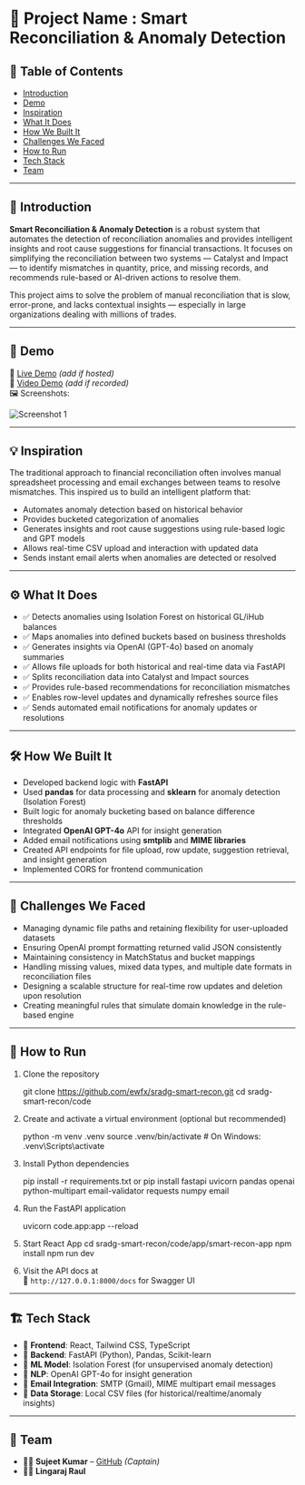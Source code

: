 # 🚀 Project Name : Smart Reconciliation & Anomaly Detection

## 📌 Table of Contents
- [Introduction](#introduction)
- [Demo](#demo)
- [Inspiration](#inspiration)
- [What It Does](#what-it-does)
- [How We Built It](#how-we-built-it)
- [Challenges We Faced](#challenges-we-faced)
- [How to Run](#how-to-run)
- [Tech Stack](#tech-stack)
- [Team](#team)

---

## 🌟 Introduction

**Smart Reconciliation & Anomaly Detection** is a robust system that automates the detection of reconciliation anomalies and provides intelligent insights and root cause suggestions for financial transactions. It focuses on simplifying the reconciliation between two systems — Catalyst and Impact — to identify mismatches in quantity, price, and missing records, and recommends rule-based or AI-driven actions to resolve them.

This project aims to solve the problem of manual reconciliation that is slow, error-prone, and lacks contextual insights — especially in large organizations dealing with millions of trades.

---

## 🎥 Demo

🔗 [Live Demo](#) *(add if hosted)*  
🎩 [Video Demo](#) *(add if recorded)*  
🖼️ Screenshots:

![Screenshot 1](link-to-image)

---

## 💡 Inspiration

The traditional approach to financial reconciliation often involves manual spreadsheet processing and email exchanges between teams to resolve mismatches. This inspired us to build an intelligent platform that:
- Automates anomaly detection based on historical behavior
- Provides bucketed categorization of anomalies
- Generates insights and root cause suggestions using rule-based logic and GPT models
- Allows real-time CSV upload and interaction with updated data
- Sends instant email alerts when anomalies are detected or resolved

---

## ⚙️ What It Does

- ✅ Detects anomalies using Isolation Forest on historical GL/iHub balances
- ✅ Maps anomalies into defined buckets based on business thresholds
- ✅ Generates insights via OpenAI (GPT-4o) based on anomaly summaries
- ✅ Allows file uploads for both historical and real-time data via FastAPI
- ✅ Splits reconciliation data into Catalyst and Impact sources
- ✅ Provides rule-based recommendations for reconciliation mismatches
- ✅ Enables row-level updates and dynamically refreshes source files
- ✅ Sends automated email notifications for anomaly updates or resolutions

---

## 🛠️ How We Built It

- Developed backend logic with **FastAPI**
- Used **pandas** for data processing and **sklearn** for anomaly detection (Isolation Forest)
- Built logic for anomaly bucketing based on balance difference thresholds
- Integrated **OpenAI GPT-4o** API for insight generation
- Added email notifications using **smtplib** and **MIME libraries**
- Created API endpoints for file upload, row update, suggestion retrieval, and insight generation
- Implemented CORS for frontend communication

---

## 🚧 Challenges We Faced

- Managing dynamic file paths and retaining flexibility for user-uploaded datasets
- Ensuring OpenAI prompt formatting returned valid JSON consistently
- Maintaining consistency in MatchStatus and bucket mappings
- Handling missing values, mixed data types, and multiple date formats in reconciliation files
- Designing a scalable structure for real-time row updates and deletion upon resolution
- Creating meaningful rules that simulate domain knowledge in the rule-based engine

---

## 🏃 How to Run

1. Clone the repository  
   
   git clone https://github.com/ewfx/sradg-smart-recon.git
   cd sradg-smart-recon/code
  

2. Create and activate a virtual environment (optional but recommended)  
   
   python -m venv .venv
   source .venv/bin/activate  # On Windows: .venv\Scripts\activate
  
3. Install Python dependencies  
   
   pip install -r requirements.txt   or pip install fastapi uvicorn pandas openai python-multipart email-validator requests numpy email
  

4. Run the FastAPI application  
  
   uvicorn code.app:app --reload

5. Start React App 
   cd sradg-smart-recon/code/app/smart-recon-app
   npm install 
   npm run dev
 
6. Visit the API docs at  
   📍 `http://127.0.0.1:8000/docs` for Swagger UI

---

## 🏗️ Tech Stack

- 🔹 **Frontend**: React, Tailwind CSS, TypeScript 
- 🔹 **Backend**: FastAPI (Python), Pandas, Scikit-learn
- 🔹 **ML Model**: Isolation Forest (for unsupervised anomaly detection)
- 🔹 **NLP**: OpenAI GPT-4o for insight generation
- 🔹 **Email Integration**: SMTP (Gmail), MIME multipart email messages
- 🔹 **Data Storage**: Local CSV files (for historical/realtime/anomaly insights)

---

## 👥 Team

- 👨‍💻 **Sujeet Kumar** – [GitHub](https://github.com/sujeetkumar6673) *(Captain)*
- 👨‍💻 **Lingaraj Raul**

